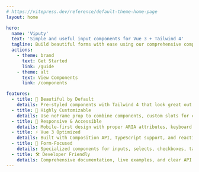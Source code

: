 ```yaml
---
# https://vitepress.dev/reference/default-theme-home-page
layout: home

hero:
  name: 'Viputy'
  text: 'Simple and useful input components for Vue 3 + Tailwind 4'
  tagline: Build beautiful forms with ease using our comprehensive component library
  actions:
    - theme: brand
      text: Get Started
      link: /guide
    - theme: alt
      text: View Components
      link: /components

features:
  - title: 🎨 Beautiful by Default
    details: Pre-styled components with Tailwind 4 that look great out of the box. Support for light/dark themes and custom styling.
  - title: 🔧 Highly Customizable
    details: Use noFrame prop to combine components, custom slots for complete control, and flexible props for any use case.
  - title: 📱 Responsive & Accessible
    details: Mobile-first design with proper ARIA attributes, keyboard navigation, and screen reader support built-in.
  - title: ⚡ Vue 3 Optimized
    details: Built with Composition API, TypeScript support, and reactive v-model bindings for modern Vue development.
  - title: 🎯 Form-Focused
    details: Specialized components for inputs, selects, checkboxes, tags, dates, and more with validation states.
  - title: 🛠️ Developer Friendly
    details: Comprehensive documentation, live examples, and clear API design make integration simple and fast.
---
```


